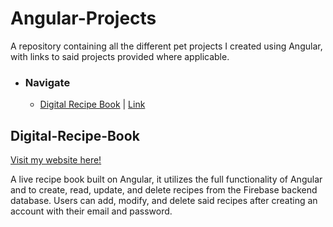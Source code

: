 # Angular-Projects
A repository containing all the different pet projects I created using Angular, with links to said projects provided where applicable.

- ### Navigate
  - <a href="#digital-recipe-book">Digital Recipe Book</a> | <a href="https://recipe-book-d4ff0.web.app">Link</a>

## Digital-Recipe-Book

<a href="https://recipe-book-d4ff0.web.app">Visit my website here!</a>

A live recipe book built on Angular, it utilizes the full functionality of Angular and to create, read, update, and delete recipes from the Firebase backend database. Users can add, modify, and delete said recipes after creating an account with their email and password.
